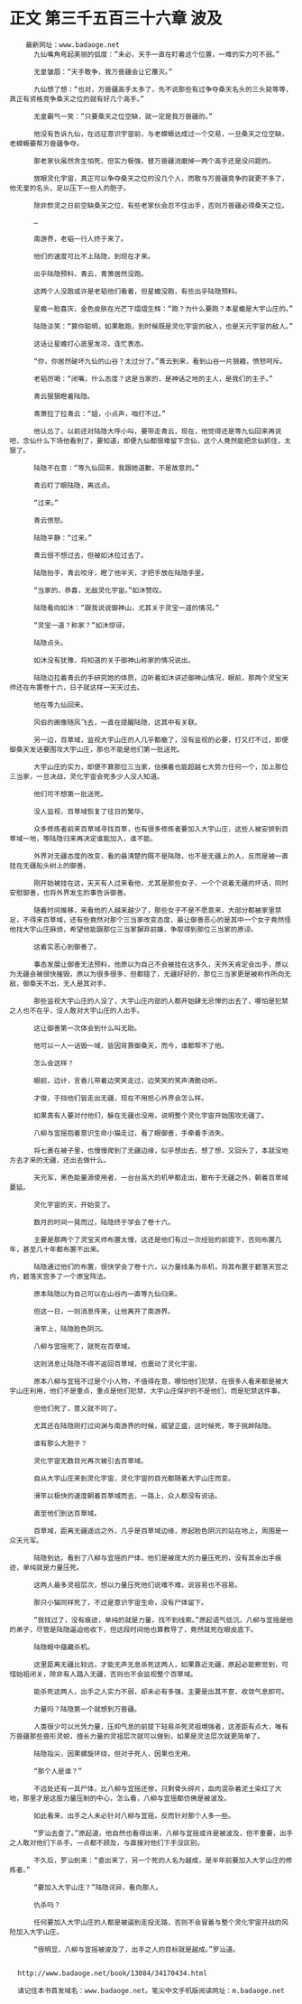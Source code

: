 # 正文 第三千五百三十六章 波及
        最新网址：www.badaoge.net
          九仙嘴角弯起美丽的弧度：“未必，天手一直在盯着这个位置，一难的实力可不弱。”
      
          无皇皱眉：“天手敢争，我万兽疆会让它覆灭。”
      
          九仙想了想：“也对，万兽疆高手太多了，先不说那些有过争夺桑天名头的三头毙等等，真正有资格竞争桑天之位的就有好几个高手。”
      
          无皇霸气一笑：“只要桑天之位空缺，就一定是我万兽疆的。”
      
          他没有告诉九仙，在远征意识宇宙前，与老蝾螈达成过一个交易，一旦桑天之位空缺，老蝾螈要帮万兽疆争夺。
      
          那老家伙虽然贪生怕死，但实力极强，替万兽疆消磨掉一两个高手还是没问题的。
      
          放眼灵化宇宙，真正可以争夺桑天之位的没几个人，而敢与万兽疆竞争的就更不多了，他无皇的名头，足以压下一些人的胆子。
      
          除非祭灵之日前空缺桑天之位，有些老家伙会忍不住出手，否则万兽疆必得桑天之位。
      
          …
      
          南游界，老韬一行人终于来了。
      
          他们的速度可比不上陆隐，到现在才来。
      
          出乎陆隐预料，青云，青箫居然没跑。
      
          这两个人没跑或许是老韬他们看着，但星蟾没跑，有些出乎陆隐预料。
      
          星蟾一脸喜庆，金色皮肤在光芒下熠熠生辉：“跑？为什么要跑？本星蟾是大宇山庄的。”
      
          陆隐淡笑：“算你聪明，如果敢跑，到时候既是灵化宇宙的敌人，也是天元宇宙的敌人。”
      
          这话让星蟾打心底里发凉，连忙表态。
      
          “你，你居然破坏九仙的山谷？太过分了。”青云到来，看到山谷一片狼藉，愤怒呵斥。
      
          老韬厉喝：“闭嘴，什么态度？这是当家的，是神话之地的主人，是我们的主子。”
      
          青云狠狠瞪着陆隐。
      
          青箫拉了拉青云：“姐，小点声，咱打不过。”
      
          他认怂了，以前还对陆隐大呼小叫，要带走青云，现在，他觉得还是等九仙回来再说吧，念仙什么下场他看到了，要知道，即便九仙都很难留下念仙，这个人竟然能把念仙抓住，太狠了。
      
          陆隐不在意：“等九仙回来，我跟她道歉，不是故意的。”
      
          青云盯了眼陆隐，离远点。
      
          “过来。”
      
          青云愤怒。
      
          陆隐平静：“过来。”
      
          青云很不想过去，但被如沐拉过去了。
      
          陆隐抬手，青云咬牙，瞪了他半天，才把手放在陆隐手里。
      
          “当家的，恭喜，无敌灵化宇宙。”如沐赞叹。
      
          陆隐看向如沐：“跟我说说御神山，尤其关于灵宝一道的情况。”
      
          “灵宝一道？称家？”如沐惊讶。
      
          陆隐点头。
      
          如沐没有犹豫，将知道的关于御神山称家的情况说出。
      
          陆隐边拉着青云的手研究她的体质，边听着如沐讲述御神山情况，眼前，那两个灵宝天师还在布置卷十六，日子就这样一天天过去。
      
          他在等九仙回来。
      
          风伯的画像随风飞去，一直在提醒陆隐，这其中有关联。
      
          另一边，百草域，监视大宇山庄的人几乎都撤了，没有监视的必要，打又打不过，即便御桑天发话要围攻大宇山庄，那也不能是他们第一批送死。
      
          大宇山庄的实力，即便不算那位三当家，估摸着也能超越七大势力任何一个，加上那位三当家，一旦决战，灵化宇宙会死多少人没人知道。
      
          他们可不想第一批送死。
      
          没人监视，百草域恢复了往日的繁华。
      
          众多修炼者前来百草域寻找百草，也有很多修炼者要加入大宇山庄，这些人被安排到百草域一地，等陆隐归来再决定谁能加入，谁不能。
      
          外界对无疆态度的改变，看的最清楚的既不是陆隐，也不是无疆上的人，反而是被一直挂在无疆船头树上的御善。
      
          刚开始被挂在这，天天有人过来看他，尤其是那些女子，一个个说着无疆的坏话，同时安慰御善，也将外界发生的事告诉御善。
      
          随着时间推移，来看他的人越来越少了，那些女子不是不愿意来，大部分都被家里禁足，不得来百草域，还有些竟然对那个三当家改变态度，最让御善恶心的是其中一个女子竟然怪他找大宇山庄麻烦，希望他能跟那位三当家摒弃前嫌，争取得到那位三当家的原谅。
      
          这着实恶心到御善了。
      
          事态发展让御善无法预料，他原以为自己不会被挂在这多久，天外天肯定会出手，原以为无疆会被很快摧毁，原以为很多很多，但都错了，无疆好好的，那位三当家更是被称作所向无敌，御桑天不出，无人是其对手。
      
          那些监视大宇山庄的人没了，大宇山庄内部的人都开始肆无忌惮的出去了，哪怕是犯禁之人也不在乎，没人敢对大宇山庄的人出手。
      
          这让御善第一次体会到什么叫无助。
      
          他可以一人一话毁一域，皆因背靠御桑天，而今，谁都帮不了他。
      
          怎么会这样？
      
          眼前，边计，言香儿带着边笑笑走过，边笑笑的笑声清脆动听。
      
          才俊，于挡他们皆走出无疆，现在不用担心外界会怎么样。
      
          如果真有人要对付他们，躲在无疆也没用，说明整个灵化宇宙开始围攻无疆了。
      
          八柳与宜摇抱着意识生命小猫走过，看了眼御善，手牵着手消失。
      
          将七裹在被子里，也慢慢爬到了无疆边缘，似乎想出去，想了想，又回头了，本就没地方去才来的无疆，还出去做什么。
      
          天元军，黑色能量源使用者，一台台高大的机甲都走出，散布于无疆之外，朝着百草域蔓延。
      
          灵化宇宙的天，开始变了。
      
          数月的时间一晃而过，陆隐终于学会了卷十六。
      
          主要是那两个了灵宝天师布置太慢，这还是他们有过一次经验的前提下，否则布置几年，甚至几十年都布置不出来。
      
          陆隐通过他们的布置，很快学会了卷十六，以力量线条为杀机，将其布置于碧落天宫之内，碧落天宫多了一个原宝阵法。
      
          原本陆隐以为自己可以在山谷内一直等九仙归来。
      
          但这一日，一则消息传来，让他离开了南游界。
      
          滑竿上，陆隐脸色阴沉。
      
          八柳与宜摇死了，就死在百草域。
      
          这则消息让陆隐不得不返回百草域，也震动了灵化宇宙。
      
          原本八柳与宜摇不过是个小人物，不值得在意，哪怕他们犯禁，在很多人看来都是被大宇山庄利用，他们不是重点，重点是他们犯禁，大宇山庄保护的不是他们，而是犯禁这件事。
      
          但他们死了，意义就不同了。
      
          尤其还在陆隐刚打过间渊与南游界的时候，威望正盛，这时候死，等于挑衅陆隐。
      
          谁有那么大胆子？
      
          灵化宇宙无数目光再次被引去百草域。
      
          自从大宇山庄来到灵化宇宙，灵化宇宙的目光都随着大宇山庄而变。
      
          滑竿以极快的速度朝着百草域而去，一路上，众人都没有说话。
      
          直至他们到达百草域。
      
          百草域，距离无疆遥远之外，几乎是百草域边缘，原起脸色阴沉的站在地上，周围是一众天元军。
      
          陆隐到达，看到了八柳与宜摇的尸体，他们是被庞大的力量压死的，没有其余出手痕迹，单纯就是力量压死。
      
          这两人最多灵祖层次，想以力量压死他们说难不难，说容易也不容易。
      
          那只小猫同样死了，不过是意识宇宙生命，没有尸体留下。
      
          “我找过了，没有痕迹，单纯的就是力量，找不到线索。”原起语气低沉，八柳与宜摇是他的弟子，尽管是陆隐逼迫他收下，但这段时间他也算教导了，竟然就死在眼皮底下。
      
          陆隐眼中蕴藏杀机。
      
          这里距离无疆比较远，才能无声无息杀死这两人，如果靠近无疆，原起必能察觉到，可惜始祖闭关，除非有人踏入无疆，否则也不会监视整个百草域。
      
          能杀死这两人，出手之人实力不弱，却未必有多强，主要是出其不意，收敛气息即可。
      
          力量吗？陆隐第一个就想到万兽疆。
      
          人类很少可以光凭力量，压抑气息的前提下轻易杀死灵祖境强者，这差距有点大，唯有万兽疆那些兽形灵蜕，擅长力量的灵祖层次就可以做到，如果是灵法层次就更简单了。
      
          陆隐指尖，因果螺旋环绕，但对于死人，因果也无用。
      
          “那个人是谁？”
      
          不远处还有一具尸体，比八柳与宜摇还惨，只剩骨头碎片，血肉混杂着泥土染红了大地，那里才是这股力量压制的中心，怎么看，八柳与宜摇都仿佛是被波及。
      
          如此看来，出手之人未必针对八柳与宜摇，反而针对那个人多一些。
      
          “罗汕去查了。”原起道，他自然也看得出来，八柳与宜摇或许是被波及，但不重要，出手之人敢对他们下杀手，一点都不顾及，与直接对他们下手没区别。
      
          不久后，罗汕到来：“查出来了，另一个死的人名为越成，是半年前要加入大宇山庄的修炼者。”
      
          “要加入大宇山庄？”陆隐诧异，看向那人。
      
          仇杀吗？
      
          任何要加入大宇山庄的人都是被逼到走投无路，否则不会冒着与整个灵化宇宙开战的风险加入大宇山庄。
      
          “很明显，八柳与宜摇被波及了，出手之人的目标就是越成。”罗汕道。
      
      
      http://www.badaoge.net/book/13084/34170434.html
      
      请记住本书首发域名：www.badaoge.net。笔尖中文手机版阅读网址：m.badaoge.net
